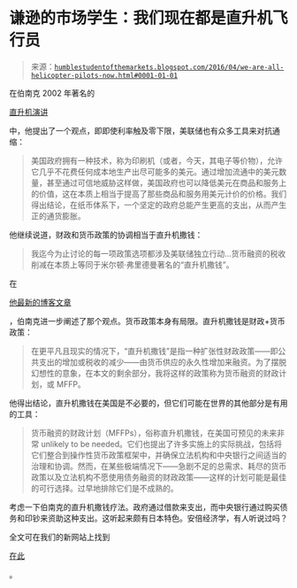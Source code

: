 <!--yml

分类：未分类

日期：2024-05-18 03:07:21

-->

# 谦逊的市场学生：我们现在都是直升机飞行员

> 来源：[`humblestudentofthemarkets.blogspot.com/2016/04/we-are-all-helicopter-pilots-now.html#0001-01-01`](https://humblestudentofthemarkets.blogspot.com/2016/04/we-are-all-helicopter-pilots-now.html#0001-01-01)

在伯南克 2002 年著名的

[直升机演讲](http://www.federalreserve.gov/boardDocs/speeches/2002/20021121/default.htm)

中，他提出了一个观点，即即使利率触及零下限，美联储也有众多工具来对抗通缩：

> 美国政府拥有一种技术，称为印刷机（或者，今天，其电子等价物），允许它几乎不花费任何成本地生产出尽可能多的美元。通过增加流通中的美元数量，甚至通过可信地威胁这样做，美国政府也可以降低美元在商品和服务上的价值，这在本质上相当于提高了那些商品和服务用美元计价的价格。我们得出结论，在纸币体系下，一个坚定的政府总能产生更高的支出，从而产生正的通货膨胀。

他继续说道，财政和货币政策的协调相当于直升机撒钱：

> 我迄今为止讨论的每一项政策选项都涉及美联储独立行动...货币融资的税收削减在本质上等同于米尔顿·弗里德曼著名的“直升机撒钱”。

在

[他最新的博客文章](http://www.brookings.edu/blogs/ben-bernanke/posts/2016/04/11-helicopter-money?rssid=Ben+Bernanke)

，伯南克进一步阐述了那个观点。货币政策本身有局限。直升机撒钱是财政+货币政策：

> 在更平凡且现实的情况下，“直升机撒钱”是指一种扩张性财政政策——即公共支出的增加或税收的减少——由货币供应的永久性增加来融资。为了摆脱幻想性的意象，在本文的剩余部分，我将这样的政策称为货币融资的财政计划，或 MFFP。

他得出结论，直升机撒钱在美国是不必要的，但它们可能在世界的其他部分是有用的工具：

> 货币融资的财政计划（MFFPs），俗称直升机撒钱，在美国可预见的未来非常 unlikely to be needed。它们也提出了许多实施上的实际挑战，包括将它们整合到操作性货币政策框架中，并确保立法机构和中央银行之间适当的治理和协调。然而，在某些极端情况下——急剧不足的总需求、耗尽的货币政策以及立法机构不愿使用债务融资的财政政策——这样的计划可能是最佳的可行选择。过早地排除它们是不成熟的。

考虑一下伯南克的直升机撒钱疗法。政府通过借款来支出，而中央银行通过购买债务和印钞来资助这种支出。这听起来颇有日本特色。安倍经济学，有人听说过吗？

全文可在我们的新网站上找到

[在此](https://humblestudentofthemarkets.com/2016/04/19/we-are-all-helicopter-pilots-now/)

。
